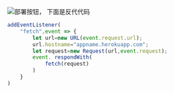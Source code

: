 [![](https://www.herokucdn.com/deploy/button.png)](https://heroku.com/deploy?template=https://github.com/dihoih/herokaka.git)部署按钮，
下面是反代代码
```js
addEventListener(
    "fetch",event => {
        let url=new URL(event.request.url);
        url.hostname="appname.herokuapp.com";
        let request=new Request(url,event.request);
        event. respondWith(
            fetch(request)
        )
    }
)
```
